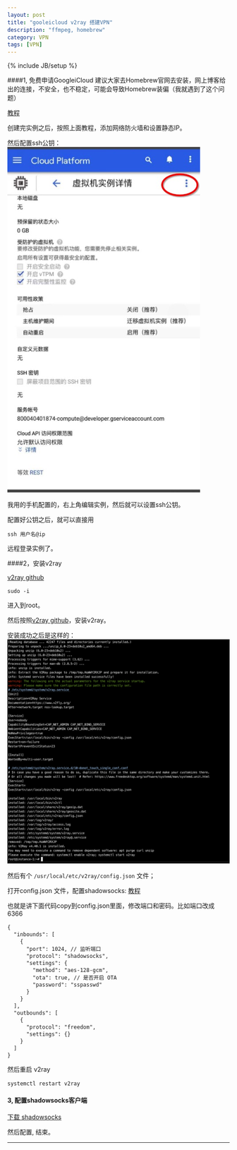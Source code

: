 ```yaml
---
layout: post
title: "gooleicloud v2ray 搭建VPN"
description: "ffmpeg, homebrew"
category: VPN
tags: [VPN]
---
```

{% include JB/setup %}

####1, 免费申请GoogleiCloud
建议大家去Homebrew官网去安装，网上博客给出的连接，不安全，也不稳定，可能会导致Homebrew装偏（我就遇到了这个问题）

[教程](https://qiyueliuhuo.github.io/2020/05/02/科学上网-谷歌免费云服务器Google-Cloud-搭建v2ray服务器详细教程/)

创建完实例之后，按照上面教程，添加网络防火墙和设置静态IP。    

然后配置ssh公钥：   
![](../images/vpn/ssh.jpeg)

我用的手机配置的，右上角编辑实例，然后就可以设置ssh公钥。

配置好公钥之后，就可以直接用

```
ssh 用户名@ip
```

远程登录实例了。


####2，安装v2ray   

[v2ray github](https://github.com/v2fly/fhs-install-v2ray/blob/master/README.zh-Hans-CN.md)


```
sudo -i
```
进入到root。

然后按照[v2ray github](https://github.com/v2fly/fhs-install-v2ray/blob/master/README.zh-Hans-CN.md)，安装v2ray。  

安装成功之后是这样的： 
![](../images/vpn/config.png)

然后有个 `/usr/local/etc/v2ray/config.json` 文件；

打开config.json 文件，配置shadowsocks:
[教程](https://toutyrater.github.io/basic/Shadowsocks.html)

也就是讲下面代码copy到config.json里面，修改端口和密码。比如端口改成 6366   

```
{
  "inbounds": [
    {
      "port": 1024, // 监听端口
      "protocol": "shadowsocks",
      "settings": {
        "method": "aes-128-gcm",
        "ota": true, // 是否开启 OTA
        "password": "sspasswd"
      }
    }
  ],
  "outbounds": [
    {
      "protocol": "freedom",  
      "settings": {}
    }
  ]
}
```

然后重启 v2ray   

```
systemctl restart v2ray
```

#### 3, 配置shadowsocks客户端    
[下载 shadowsocks](https://github.com/shadowsocks/ShadowsocksX-NG/releases/tag/v1.9.4)

然后配置, 结束。    

---

